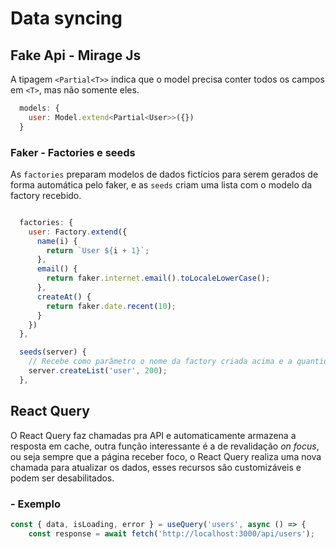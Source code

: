 # Data syncing

## Fake Api - Mirage Js

A tipagem `<Partial<T>>` indica que o model precisa conter todos os campos em `<T>`, mas não somente eles.

```javascript
  models: {
    user: Model.extend<Partial<User>>({})
  }
```

### Faker - Factories e seeds

As `factories` preparam modelos de dados fictícios para serem gerados de forma automática pelo faker, e as `seeds` criam uma lista com o modelo da factory recebido.

```javascript

  factories: {
    user: Factory.extend({
      name(i) {
        return `User ${i + 1}`;
      },
      email() {
        return faker.internet.email().toLocaleLowerCase();
      },
      createAt() {
        return faker.date.recent(10);
      }
    })
  },

  seeds(server) {
    // Recebe como parâmetro o nome da factory criada acima e a quantidade de registros desejados
    server.createList('user', 200); 
  },

```

## React Query

O React Query faz chamadas pra API e automaticamente armazena a resposta em cache, outra função interessante é a de revalidação _on focus_, ou seja sempre que a página receber foco, o React Query realiza uma nova chamada para atualizar os dados, esses recursos são customizáveis e podem ser desabilitados.

### - Exemplo

```javascript
const { data, isLoading, error } = useQuery('users', async () => {
    const response = await fetch('http://localhost:3000/api/users');
```
